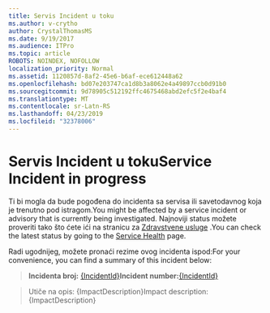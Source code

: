 ```yaml
---
title: Servis Incident u toku
ms.author: v-crytho
author: CrystalThomasMS
ms.date: 9/19/2017
ms.audience: ITPro
ms.topic: article
ROBOTS: NOINDEX, NOFOLLOW
localization_priority: Normal
ms.assetid: 1120857d-8af2-45e6-b6af-ece612448a62
ms.openlocfilehash: bd07e203747ca1d8b3a8062e4a49897ccb0d91b0
ms.sourcegitcommit: 9d78905c512192ffc4675468abd2efc5f2e4baf4
ms.translationtype: MT
ms.contentlocale: sr-Latn-RS
ms.lasthandoff: 04/23/2019
ms.locfileid: "32378006"
---
```

# <a name="service-incident-in-progress"></a><span data-ttu-id="808a8-102">Servis Incident u toku</span><span class="sxs-lookup"><span data-stu-id="808a8-102">Service Incident in progress</span></span>

<span data-ttu-id="808a8-103">Ti bi mogla da bude pogođena do incidenta sa servisa ili savetodavnog koja je trenutno pod istragom.</span><span class="sxs-lookup"><span data-stu-id="808a8-103">You might be affected by a service incident or advisory that is currently being investigated.</span></span> <span data-ttu-id="808a8-104">Najnoviji status možete proveriti tako što ćete ići na stranicu za [Zdravstvene usluge](https://admin.microsoft.com/adminportal/home#/servicehealth) .</span><span class="sxs-lookup"><span data-stu-id="808a8-104">You can check the latest status by going to the [Service Health](https://admin.microsoft.com/adminportal/home#/servicehealth) page.</span></span> 
  
<span data-ttu-id="808a8-105">Radi ugodnijeg, možete pronaći rezime ovog incidenta ispod:</span><span class="sxs-lookup"><span data-stu-id="808a8-105">For your convenience, you can find a summary of this incident below:</span></span>
  
> <span data-ttu-id="808a8-106">**Incidenta broj:** [{IncidentId}](https://admin.microsoft.com/adminportal/home#/servicehealth)</span><span class="sxs-lookup"><span data-stu-id="808a8-106">**Incident number:**[{IncidentId}](https://admin.microsoft.com/adminportal/home#/servicehealth)</span></span>
    
> <span data-ttu-id="808a8-107">Utiče na opis: {ImpactDescription}</span><span class="sxs-lookup"><span data-stu-id="808a8-107">Impact description: {ImpactDescription}</span></span>
    

